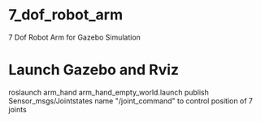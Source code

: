 # 7_dof_robot_arm
7 Dof Robot Arm for Gazebo Simulation
# Launch Gazebo and Rviz
roslaunch arm_hand arm_hand_empty_world.launch
publish Sensor_msgs/Jointstates name "/joint_command" to control position of 7 joints
